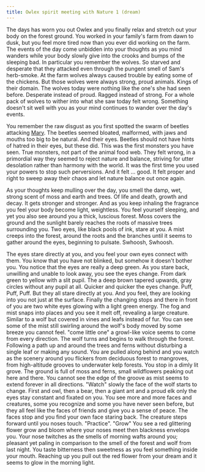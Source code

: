 ```yaml
---
title: Owlex spirit meeting with Nature 1 (dream)
---
```


The days has worn you out Owlex and you finally relax and stretch out your body on the forest ground. You worked in your family's farm from dawn to dusk, but you feel more tired now than you ever did working on the farm. The events of the day come unbidden into your thoughts as you mind wanders while your body slowly give into the crooks and bumps of the sleeping bad. In particular you remember the wolves. So starved and desperate that they attacked even through the pungent smell of Sam's herb-smoke. At the farm wolves always caused trouble by eating some of the chickens. But those wolves were always strong, proud animals. Kings of their domain. The wolves today were nothing like the one's she had seen before. Desperate instead of proud. Ragged instead of strong. For a whole pack of wolves to wither into what she saw today felt wrong. Something doesn't sit well with you as your mind continues to wander over the day's events.

You remember the raw disgust as you first spotted the swarm of beetles attacking [Mary](../characters/mary-tanner.md). The beetles seemed bloated, malformed, with jaws and mouths too big to be natural. And their eyes. Beetles should not have hints of hatred in their eyes, but these did. This was the first monsters you have seen. True monsters, not part of the animal food web. They felt wrong, in a primordial way they seemed to reject nature and balance, striving for utter desolation rather than harmony with the world. It was the first time you used your powers to stop such perversions. And it felt ... good. It felt proper and right to sweep away their chaos and let nature balance out once again.

As your thoughts keep mulling over the day, you smell the damp, wet, strong scent of moss and earth and trees. Of life and death, growth and decay. It gets stronger and stronger. And as you keep inhaling the fragrance you feel your body become light, weightless. You feel yourself sleeping, and yet you also see around you a thick, luscious forest. Moss covers the ground and the sunlight barely reaches the roots of massive trees surrounding you. Two eyes, like black pools of ink, stare at you. A mist creeps into the forest, around the roots and the branches until it seems to gather around the eyes, beginning to pulsate. Swhoosh, Swhoosh.

The eyes stare directly at you, and you feel your own eyes connect with them. You know that you have not blinked, but somehow it doesn't bother you. You notice that the eyes are really a deep green. As you stare back, unwilling and unable to look away, you see the eyes change. From dark green to yellow with a slit pupil. The a deep brown tapered upwards, gray circles without any pupil at all. Quicker and quicker the eyes change. Puff, Puff, Puff. But they all stare directly at you. And you feel, they are looking into you not just at the surface. Finally the changing stops and there in front of you are two white eyes glowing with a light green energy. The fog and mist snaps into places and you see it melt off, revealing a large creature. Similar to a wolf but covered in vines and leafs instead of fur. You can see some of the mist still swirling around the wolf's body moved by some breeze you cannot feel. "come little one" a growl-like voice seems to come from every direction. The wolf turns and begins to walk through the forest. Following a path up and around the trees and ferns without disturbing a single leaf or making any sound. You are pulled along behind and you watch as the scenery around you flickers from deciduous forest to mangroves, from high-altitude grooves to underwater kelp forests. You stop in a dimly lit grove. The ground is full of moss and ferns, small wildflowers peaking out here and there. You cannot see the edge of the groove as mist seems to extend forever in all directions. "Watch" slowly the face of the wolf starts to change. First and owl, then a bear, then a giant ant and a proud elk only the eyes stay constant and fixated on you. You see more and more faces and creatures, some you recognize and some you have never seen before, but they all feel like the faces of friends and give you a sense of peace. The faces stop and you find your own face staring back. The creature steps forward until you noses touch. "Practice". "Grow" You see a red glittering flower grow and bloom where your noses meet then blackness envelops you. Your nose twitches as the smells of morning wafts around you; pleasant yet paling in comparison to the smell of the forest and wolf from last night. You taste bitterness then sweetness  as you feel something inside your mouth. Reaching up you pull out the red flower from your dream and it seems to glow in the morning light.
